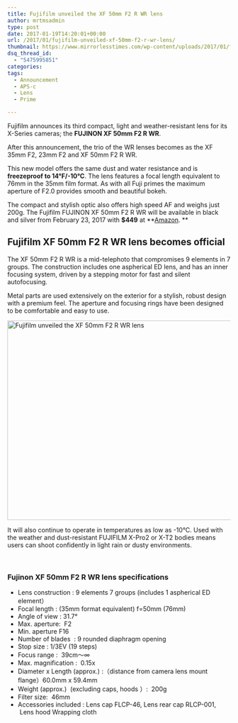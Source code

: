 ```yaml
---
title: Fujifilm unveiled the XF 50mm F2 R WR lens
author: mrtmsadmin
type: post
date: 2017-01-19T14:20:01+00:00
url: /2017/01/fujifilm-unveiled-xf-50mm-f2-r-wr-lens/
thumbnail: https://www.mirrorlesstimes.com/wp-content/uploads/2017/01/fujifilm-xf-50mm-f2-r-wr.jpg
dsq_thread_id:
  - "5475995851"
categories:
tags:
  - Announcement
  - APS-c
  - Lens
  - Prime

---
```

Fujifilm announces its third compact, light and weather-resistant lens for its X-Series cameras; the **FUJINON XF 50mm F2 R WR**.

After this announcement, the trio of the WR lenses becomes as the XF 35mm F2, 23mm F2 and XF 50mm F2 R WR.

This new model offers the same dust and water resistance and is **freezeproof to 14°F/-10°C**. The lens features a focal length equivalent to 76mm in the 35mm film format. As with all Fuji primes the maximum aperture of F2.0 provides smooth and beautiful bokeh.

The compact and stylish optic also offers high speed AF and weighs just 200g. The Fujifilm FUJINON XF 50mm F2 R WR will be available in black and silver from February 23, 2017 with **$449** at **<a class="ext-link" title="" href="http://amzn.to/2iM5TOT" target="_blank" rel="external nofollow" data-amzn-asin="B01N6KNQV1">Amazon</a>. **

<!--more-->

## Fujifilm XF 50mm F2 R WR lens becomes official

The XF 50mm F2 R WR is a mid-telephoto that compromises 9 elements in 7 groups. The construction includes one aspherical ED lens, and has an inner focusing system, driven by a stepping motor for fast and silent autofocusing.

Metal parts are used extensively on the exterior for a stylish, robust design with a premium feel. The aperture and focusing rings have been designed to be comfortable and easy to use.

[<img class="aligncenter wp-image-940 size-full" title="Fujifilm unveiled the XF 50mm F2 R WR lens" src="https://i2.wp.com/www.mirrorlesstimes.com/wp-content/uploads/2017/01/fujifilm-xf-50mm-f2-r-wr-black.jpg?resize=600%2C450&#038;ssl=1" alt="Fujifilm unveiled the XF 50mm F2 R WR lens" width="600" height="450" srcset="https://i2.wp.com/www.mirrorlesstimes.com/wp-content/uploads/2017/01/fujifilm-xf-50mm-f2-r-wr-black.jpg?w=1200&ssl=1 1200w, https://i2.wp.com/www.mirrorlesstimes.com/wp-content/uploads/2017/01/fujifilm-xf-50mm-f2-r-wr-black.jpg?resize=300%2C225&ssl=1 300w, https://i2.wp.com/www.mirrorlesstimes.com/wp-content/uploads/2017/01/fujifilm-xf-50mm-f2-r-wr-black.jpg?resize=768%2C576&ssl=1 768w, https://i2.wp.com/www.mirrorlesstimes.com/wp-content/uploads/2017/01/fujifilm-xf-50mm-f2-r-wr-black.jpg?resize=1024%2C768&ssl=1 1024w" sizes="(max-width: 600px) 100vw, 600px" data-recalc-dims="1" />][1]

It will also continue to operate in temperatures as low as -10°C. Used with the weather and dust-resistant FUJIFILM X-Pro2 or X-T2 bodies means users can shoot confidently in light rain or dusty environments.

&nbsp;

### Fujinon XF 50mm F2 R WR lens specifications

  * Lens construction : 9 elements 7 groups (includes 1 aspherical ED element）
  * Focal length : (35mm format equivalent) f=50mm (76mm)
  * Angle of view : 31.7°
  * Max. aperture:  F2
  * Min. aperture F16
  * Number of blades  : 9 rounded diaphragm opening
  * Stop size : 1/3EV (19 steps)
  * Focus range :  39cm～∞
  * Max. magnification :  0.15x
  * Diameter x Length (approx.) :（distance from camera lens mount flange）60.0mm x 59.4mm
  * Weight (approx.)  (excluding caps, hoods ）:  200g
  * Filter size:  46mm
  * Accessories included : Lens cap FLCP-46, Lens rear cap RLCP-001,  Lens hood Wrapping cloth

 [1]: https://i2.wp.com/www.mirrorlesstimes.com/wp-content/uploads/2017/01/fujifilm-xf-50mm-f2-r-wr-black.jpg?ssl=1